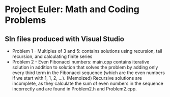 # Project Euler: Math and Coding Problems

## Sln files produced with Visual Studio
* Problem 1 - Multiples of 3 and 5: contains solutions using recursion, tail recursion, and calculating finite series
* Problem 2 - Even Fibonacci numbers: main.cpp contains iterative solution in addition to solution that solves the problem by adding only                 every third term in the Fibonacci sequence (which are the even numbers if we start with 1, 1, 2, ...). (Memoized) Recursive                 solutions are incomplete, as they calculate the sum of even numbers in the sequence incorrectly and are found in Problem2.h                 and Problem2.cpp.
